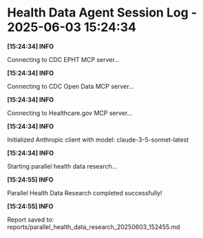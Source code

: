 # Health Data Agent Session Log - 2025-06-03 15:24:34

**[15:24:34] INFO**

Connecting to CDC EPHT MCP server...

**[15:24:34] INFO**

Connecting to CDC Open Data MCP server...

**[15:24:34] INFO**

Connecting to Healthcare.gov MCP server...

**[15:24:34] INFO**

Initialized Anthropic client with model: claude-3-5-sonnet-latest

**[15:24:34] INFO**

Starting parallel health data research...

**[15:24:55] INFO**

Parallel Health Data Research completed successfully!

**[15:24:55] INFO**

Report saved to: reports/parallel_health_data_research_20250603_152455.md

